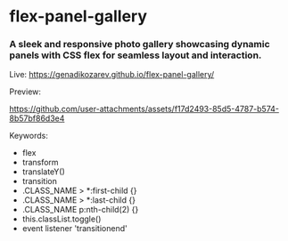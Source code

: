 # flex-panel-gallery

### A sleek and responsive photo gallery showcasing dynamic panels with CSS flex for seamless layout and interaction.

Live: https://genadikozarev.github.io/flex-panel-gallery/

Preview: 

https://github.com/user-attachments/assets/f17d2493-85d5-4787-b574-8b57bf86d3e4

Keywords:
- flex
- transform
- translateY()
- transition
- .CLASS_NAME > *:first-child {}
- .CLASS_NAME > *:last-child {}
- .CLASS_NAME p:nth-child(2) {}
- this.classList.toggle()
- event listener 'transitionend'
